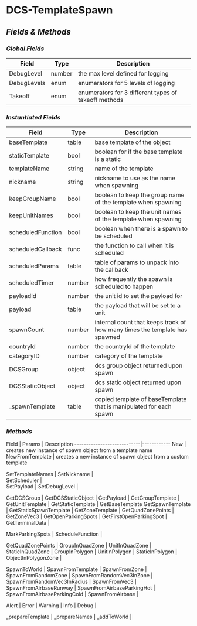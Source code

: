 # DCS-TemplateSpawn
## *Fields & Methods*
### *Global Fields*
Field       | Type   | Description
------------|--------|------------
DebugLevel  | number | the max level defined for logging
DebugLevels | enum   | enumerators for 5 levels of logging
Takeoff     | enum   | enumerators for 3 different types of takeoff methods

### *Instantiated Fields*
Field             | Type   | Description
------------------|--------|------------
baseTemplate      | table  | base template of the object
staticTemplate    | bool   | boolean for if the base template is a static
templateName      | string | name of the template
nickname          | string | nickname to use as the name when spawning
keepGroupName     | bool   | boolean to keep the group name of the template when spawning
keepUnitNames     | bool   | boolean to keep the unit names of the template when spawning
scheduledFunction | bool   | boolean when there is a spawn to be scheduled
scheduledCallback | func   | the function to call when it is scheduled
scheduledParams   | table  | table of params to unpack into the callback
scheduledTimer    | number | how frequently the spawn is scheduled to happen
payloadId         | number | the unit id to set the payload for
payload           | table  | the payload that will be set to a unit
spawnCount        | number | internal count that keeps track of how many times the template has spawned 
countryId         | number | the countryId of the template 
categoryID        | number | category of the template 
DCSGroup          | object | dcs group object returned upon spawn 
DCSStaticObject   | object | dcs static object returned upon spawn
_spawnTemplate    | table  | copied template of baseTemplate that is manipulated for each spawn

### *Methods*
Field                       | Params | Description
----------------------------|------------
New                         | creates new instance of spawn object from a template name
NewFromTemplate             | creates a new instance of spawn object from a custom template

SetTemplateNames            | 
SetNickname                 |  
SetScheduler                |  
SetPayload                  |
SetDebugLevel               |

GetDCSGroup                 |
GetDCSStaticObject          |
GetPayload                  |
GetGroupTemplate            |
GetUnitTemplate             |
GetStaticTemplate           |
GetBaseTemplate
GetSpawnTemplate            |
GetStaticSpawnTemplate      |
GetZoneTemplate             |
GetQuadZonePoints           |
GetZoneVec3                 |
GetOpenParkingSpots         |
GetFirstOpenParkingSpot     |
GetTerminalData             |

MarkParkingSpots            |
ScheduleFunction            |

GetQuadZonePoints           |
GroupInQuadZone             |
UnitInQuadZone              |
StaticInQuadZone            |
GroupInPolygon              |
UnitInPolygon               |
StaticInPolygon             |
ObjectInPolygonZone         |

SpawnToWorld                |
SpawnFromTemplate           |
SpawnFromZone               |
SpawnFromRandomZone         | 
SpawnFromRandomVec3InZone   |
SpawnFromRandomVec3InRadius |
SpawnFromVec3               |
SpawnFromAirbaseRunway      |
SpawnFromAirbaseParkingHot  |
SpawnFromAirbaseParkingCold |
SpawnFromAirbase            |

Alert                       |
Error                       |
Warning                     |
Info                        |
Debug                       |

_prepareTemplate            |
_prepareNames               |
_addToWorld                 |